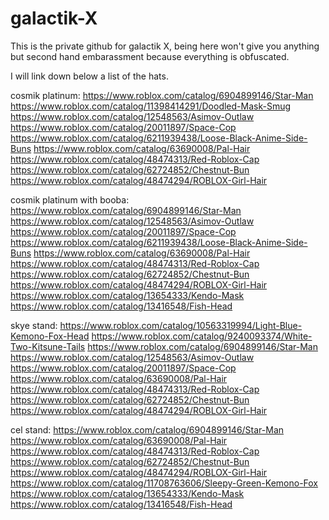 # galactik-X

This is the private github for galactik X, being here won't give you anything but second hand embarassment because everything is obfuscated.

I will link down below a list of the hats.

cosmik platinum:
https://www.roblox.com/catalog/6904899146/Star-Man
https://www.roblox.com/catalog/11398414291/Doodled-Mask-Smug
https://www.roblox.com/catalog/12548563/Asimov-Outlaw
https://www.roblox.com/catalog/20011897/Space-Cop
https://www.roblox.com/catalog/6211939438/Loose-Black-Anime-Side-Buns
https://www.roblox.com/catalog/63690008/Pal-Hair
https://www.roblox.com/catalog/48474313/Red-Roblox-Cap
https://www.roblox.com/catalog/62724852/Chestnut-Bun
https://www.roblox.com/catalog/48474294/ROBLOX-Girl-Hair

cosmik platinum with booba:
https://www.roblox.com/catalog/6904899146/Star-Man
https://www.roblox.com/catalog/12548563/Asimov-Outlaw
https://www.roblox.com/catalog/20011897/Space-Cop
https://www.roblox.com/catalog/6211939438/Loose-Black-Anime-Side-Buns
https://www.roblox.com/catalog/63690008/Pal-Hair
https://www.roblox.com/catalog/48474313/Red-Roblox-Cap
https://www.roblox.com/catalog/62724852/Chestnut-Bun
https://www.roblox.com/catalog/48474294/ROBLOX-Girl-Hair
https://www.roblox.com/catalog/13654333/Kendo-Mask
https://www.roblox.com/catalog/13416548/Fish-Head

skye stand:
https://www.roblox.com/catalog/10563319994/Light-Blue-Kemono-Fox-Head
https://www.roblox.com/catalog/9240093374/White-Two-Kitsune-Tails
https://www.roblox.com/catalog/6904899146/Star-Man
https://www.roblox.com/catalog/12548563/Asimov-Outlaw
https://www.roblox.com/catalog/20011897/Space-Cop
https://www.roblox.com/catalog/63690008/Pal-Hair
https://www.roblox.com/catalog/48474313/Red-Roblox-Cap
https://www.roblox.com/catalog/62724852/Chestnut-Bun
https://www.roblox.com/catalog/48474294/ROBLOX-Girl-Hair

cel stand:
https://www.roblox.com/catalog/6904899146/Star-Man
https://www.roblox.com/catalog/63690008/Pal-Hair
https://www.roblox.com/catalog/48474313/Red-Roblox-Cap
https://www.roblox.com/catalog/62724852/Chestnut-Bun
https://www.roblox.com/catalog/48474294/ROBLOX-Girl-Hair
https://www.roblox.com/catalog/11708763606/Sleepy-Green-Kemono-Fox
https://www.roblox.com/catalog/13654333/Kendo-Mask
https://www.roblox.com/catalog/13416548/Fish-Head
